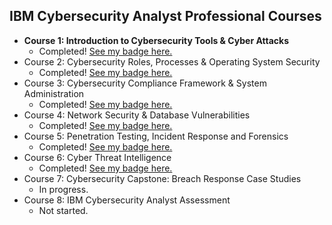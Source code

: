 
<h2>IBM Cybersecurity Analyst Professional Courses</h2>

- <b>Course 1: Introduction to Cybersecurity Tools & Cyber Attacks</b>
  - Completed! [See my badge here.](https://www.credly.com/badges/d809f5ac-7913-4500-adee-2a96264b59d2/public_url)
- Course 2: Cybersecurity Roles, Processes & Operating System Security</b>
  - Completed! [See my badge here.](https://www.credly.com/badges/04213df9-747e-4429-bb46-45f55b3e9091/public_url)
- Course 3: Cybersecurity Compliance Framework & System Administration</b>
  - Completed! [See my badge here.](https://www.credly.com/badges/f933862c-cc73-42e7-a8d2-ba287b34dcbe/public_url)
- Course 4: Network Security & Database Vulnerabilities</b>
  - Completed! [See my badge here.](https://www.credly.com/badges/ed36b103-9585-4e12-a005-391d2f900a03/public_url)
- Course 5: Penetration Testing, Incident Response and Forensics</b>
  - Completed! [See my badge here.](https://www.credly.com/badges/ef7e1a96-8b36-4872-ba93-66b22ca47888/public_url)
- Course 6: Cyber Threat Intelligence</b>
  - Completed! [See my badge here.](https://www.credly.com/badges/165cda39-6e41-4c55-a669-49e0cfc08b4d/public_url)
- Course 7: Cybersecurity Capstone: Breach Response Case Studies</b>
  - In progress.
- Course 8: IBM Cybersecurity Analyst Assessment</b>
  - Not started.
